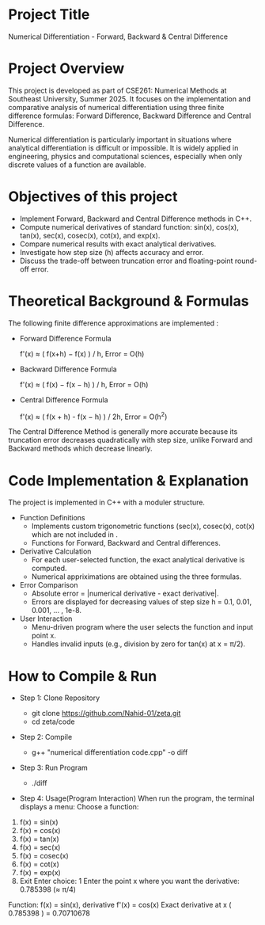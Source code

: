 # Project Title
Numerical Differentiation - Forward, Backward & Central Difference
# Project Overview
This project is developed as part of CSE261: Numerical Methods at Southeast University, Summer 2025. It focuses on the implementation and comparative analysis of numerical differentiation using three finite difference formulas: Forward Difference, Backward Difference and Central Difference.

Numerical differentiation is particularly important in situations where analytical differentiation is difficult or impossible. It is widely applied in engineering, physics and computational sciences, especially when only discrete values of a function are available.

# Objectives of this project
  - Implement Forward, Backward and Central Difference methods in C++.
  - Compute numerical derivatives of standard function: sin(x), cos(x), tan(x), sec(x), cosec(x), cot(x), and exp(x).
  - Compare numerical results with exact analytical derivatives.
  - Investigate how step size (h) affects accuracy and error.
  - Discuss the trade-off between truncation error and floating-point round-off error.

# Theoretical Background & Formulas
The following finite difference approximations are implemented : 

* Forward Difference Formula
  
  f'(x) ≈ ( f(x+h) − f(x) ) / h,  Error = O(h)

* Backward Difference Formula

  f'(x) ≈ ( f(x) − f(x − h) ) / h,  Error = O(h)

* Central Difference Formula

  f'(x) ≈ ( f(x + h)  -  f(x − h) ) / 2h,  Error = O(h<sup>2</sup>)

The Central Difference Method is generally more accurate because its truncation error decreases quadratically with step size, unlike Forward and Backward methods which decrease linearly.

# Code Implementation & Explanation
The project is implemented in C++ with a moduler structure.
* Function Definitions
  - Implements custom trigonometric functions (sec(x), cosec(x), cot(x) which are not included in <cmath>.
  - Functions for Forward, Backward and Central differences.
* Derivative Calculation
  - For each user-selected function, the exact analytical derivative is computed.
  - Numerical appriximations are obtained using the three formulas.
* Error Comparison
  - Absolute error = |numerical derivative - exact derivative|.
  - Errors are displayed for decreasing values of step size h = 0.1, 0.01, 0.001, ... , 1e-8.
* User Interaction
  - Menu-driven program where the user selects the function and input point x.
  - Handles invalid inputs (e.g., division by zero for tan(x) at x = π/2).

# How to Compile & Run
* Step 1: Clone Repository
  - git clone https://github.com/Nahid-01/zeta.git
  - cd zeta/code

* Step 2: Compile
  - g++ "numerical differentiation code.cpp" -o diff

* Step 3: Run Program
  - ./diff

* Step 4: Usage(Program Interaction)
   When run the program, the terminal displays a menu:
    Choose a function:
1. f(x) = sin(x)
2. f(x) = cos(x)
3. f(x) = tan(x)
4. f(x) = sec(x)
5. f(x) = cosec(x)
6. f(x) = cot(x)
7. f(x) = exp(x)
8. Exit
Enter choice: 1
Enter the point x where you want the derivative: 0.785398   (≈ π/4)

Function: f(x) = sin(x), derivative f'(x) = cos(x)
Exact derivative at x ( 0.785398 ) = 0.70710678

